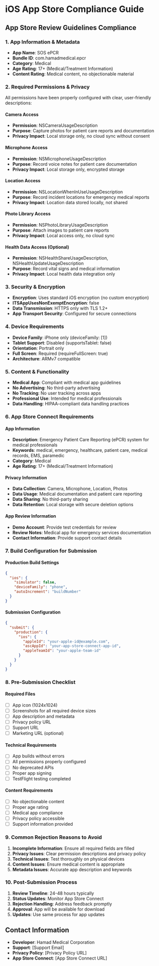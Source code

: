 # iOS App Store Compliance Guide

## App Store Review Guidelines Compliance

### 1. App Information & Metadata
- **App Name**: SOS ePCR
- **Bundle ID**: com.hamadmedical.epcr
- **Category**: Medical
- **Age Rating**: 17+ (Medical/Treatment Information)
- **Content Rating**: Medical content, no objectionable material

### 2. Required Permissions & Privacy
All permissions have been properly configured with clear, user-friendly descriptions:

#### Camera Access
- **Permission**: NSCameraUsageDescription
- **Purpose**: Capture photos for patient care reports and documentation
- **Privacy Impact**: Local storage only, no cloud sync without consent

#### Microphone Access
- **Permission**: NSMicrophoneUsageDescription
- **Purpose**: Record voice notes for patient care documentation
- **Privacy Impact**: Local storage only, encrypted storage

#### Location Access
- **Permission**: NSLocationWhenInUseUsageDescription
- **Purpose**: Record incident locations for emergency medical reports
- **Privacy Impact**: Location data stored locally, not shared

#### Photo Library Access
- **Permission**: NSPhotoLibraryUsageDescription
- **Purpose**: Attach images to patient care reports
- **Privacy Impact**: Local access only, no cloud sync

#### Health Data Access (Optional)
- **Permission**: NSHealthShareUsageDescription, NSHealthUpdateUsageDescription
- **Purpose**: Record vital signs and medical information
- **Privacy Impact**: Local health data integration only

### 3. Security & Encryption
- **Encryption**: Uses standard iOS encryption (no custom encryption)
- **ITSAppUsesNonExemptEncryption**: false
- **Data Transmission**: HTTPS only with TLS 1.2+
- **App Transport Security**: Configured for secure connections

### 4. Device Requirements
- **Device Family**: iPhone only (deviceFamily: [1])
- **Tablet Support**: Disabled (supportsTablet: false)
- **Orientation**: Portrait only
- **Full Screen**: Required (requireFullScreen: true)
- **Architecture**: ARMv7 compatible

### 5. Content & Functionality
- **Medical App**: Compliant with medical app guidelines
- **No Advertising**: No third-party advertising
- **No Tracking**: No user tracking across apps
- **Professional Use**: Intended for medical professionals
- **Data Handling**: HIPAA-compliant data handling practices

### 6. App Store Connect Requirements

#### App Information
- **Description**: Emergency Patient Care Reporting (ePCR) system for medical professionals
- **Keywords**: medical, emergency, healthcare, patient care, medical records, EMS, paramedic
- **Category**: Medical
- **Age Rating**: 17+ (Medical/Treatment Information)

#### Privacy Information
- **Data Collection**: Camera, Microphone, Location, Photos
- **Data Usage**: Medical documentation and patient care reporting
- **Data Sharing**: No third-party sharing
- **Data Retention**: Local storage with secure deletion options

#### App Review Information
- **Demo Account**: Provide test credentials for review
- **Review Notes**: Medical app for emergency services documentation
- **Contact Information**: Provide support contact details

### 7. Build Configuration for Submission

#### Production Build Settings
```json
{
  "ios": {
    "simulator": false,
    "deviceFamily": "phone",
    "autoIncrement": "buildNumber"
  }
}
```

#### Submission Configuration
```json
{
  "submit": {
    "production": {
      "ios": {
        "appleId": "your-apple-id@example.com",
        "ascAppId": "your-app-store-connect-app-id",
        "appleTeamId": "your-apple-team-id"
      }
    }
  }
}
```

### 8. Pre-Submission Checklist

#### Required Files
- [ ] App icon (1024x1024)
- [ ] Screenshots for all required device sizes
- [ ] App description and metadata
- [ ] Privacy policy URL
- [ ] Support URL
- [ ] Marketing URL (optional)

#### Technical Requirements
- [ ] App builds without errors
- [ ] All permissions properly configured
- [ ] No deprecated APIs
- [ ] Proper app signing
- [ ] TestFlight testing completed

#### Content Requirements
- [ ] No objectionable content
- [ ] Proper age rating
- [ ] Medical app compliance
- [ ] Privacy policy accessible
- [ ] Support information provided

### 9. Common Rejection Reasons to Avoid

1. **Incomplete Information**: Ensure all required fields are filled
2. **Privacy Issues**: Clear permission descriptions and privacy policy
3. **Technical Issues**: Test thoroughly on physical devices
4. **Content Issues**: Ensure medical content is appropriate
5. **Metadata Issues**: Accurate app description and keywords

### 10. Post-Submission Process

1. **Review Timeline**: 24-48 hours typically
2. **Status Updates**: Monitor App Store Connect
3. **Rejection Handling**: Address feedback promptly
4. **Approval**: App will be available for download
5. **Updates**: Use same process for app updates

## Contact Information
- **Developer**: Hamad Medical Corporation
- **Support**: [Support Email]
- **Privacy Policy**: [Privacy Policy URL]
- **App Store Connect**: [App Store Connect URL]
